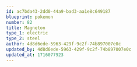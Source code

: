 ```yaml
---
id: ac7bda43-2dd0-44a9-bad3-aa1e8c649187
blueprint: pokemon
number: 82
title: Magneton
type_1: electric
type_2: steel
author: 4d8d6ede-5963-429f-9c2f-74b897007e0c
updated_by: 4d8d6ede-5963-429f-9c2f-74b897007e0c
updated_at: 1716077923
---
```

